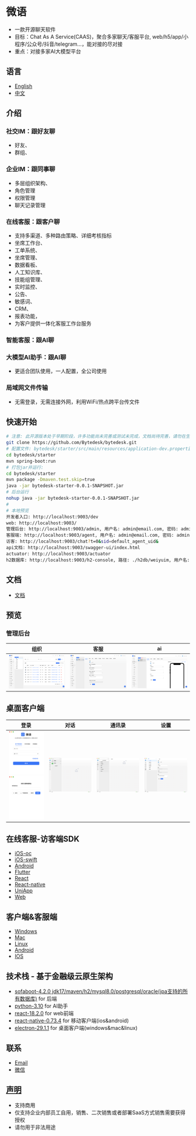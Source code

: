 <!--
 * @Author: jackning 270580156@qq.com
 * @Date: 2024-01-29 16:43:44
 * @LastEditors: jackning 270580156@qq.com
 * @LastEditTime: 2024-06-07 16:32:11
 * @Description: bytedesk.com https://github.com/Bytedesk/bytedesk
 *   Please be aware of the BSL license restrictions before installing Bytedesk IM –
 *  selling, reselling, or hosting Bytedesk IM as a service is a breach of the terms and automatically terminates your rights under the license.
 *  仅支持企业内部员工自用，严禁用于销售、二次销售或者部署SaaS方式销售
 *  Business Source License 1.1: https://github.com/Bytedesk/bytedesk/blob/main/LICENSE
 *  contact: 270580156@qq.com
 *  联系：270580156@qq.com
 * Copyright (c) 2024 by bytedesk.com, All Rights Reserved.
-->

# 微语

<!-- 基于AI的开源企业IM和在线客服系统。 -->
- 一款开源聊天软件
- 目标：Chat As A Service(CAAS)，聚合多家聊天/客服平台, web/h5/app/小程序/公众号/抖音/telegram...，能对接的尽对接
- 重点：对接多家AI大模型平台

## 语言

- [English](./README.md)
- [中文](./README.zh.md)

## 介绍

### 社交IM：跟好友聊

- 好友、
- 群组、

### 企业IM：跟同事聊

- 多层组织架构、
- 角色管理
- 权限管理
- 聊天记录管理

### 在线客服：跟客户聊

- 支持多渠道、多种路由策略、详细考核指标
- 坐席工作台、
- 工单系统、
- 坐席管理、
- 数据看板、
- 人工知识库、
- 技能组管理、
- 实时监控、
- 公告、
- 敏感词、
- CRM、
- 报表功能，
- 为客户提供一体化客服工作台服务

### 智能客服：跟AI聊

### 大模型AI助手：跟AI聊

- 更适合团队使用，一人配置，全公司使用

### 局域网文件传输

- 无需登录，无需连接外网，利用WiFi/热点跨平台传文件

## 快速开始

```bash
# 注意: 此开源版本处于早期阶段，许多功能尚未完善或测试未完成，文档尚待完善，请勿在生产环境使用
git clone https://github.com/Bytedesk/bytedesk.git
# 配置文件: bytedesk/starter/src/main/resources/application-dev.properties
cd bytedesk/starter
mvn spring-boot:run
# 打包jar并运行:
cd bytedesk/starter
mvn package -Dmaven.test.skip=true
java -jar bytedesk-starter-0.0.1-SNAPSHOT.jar
# 后台运行
nohup java -jar bytedesk-starter-0.0.1-SNAPSHOT.jar
# 
# 本地预览
开发者入口: http://localhost:9003/dev
web: http://localhost:9003/
管理后台: http://localhost:9003/admin, 用户名: admin@email.com, 密码: admin
客服端: http://localhost:9003/agent, 用户名: admin@email.com, 密码: admin
访客: http://localhost:9003/chat?t=0&sid=default_agent_uid&
api文档: http://localhost:9003/swagger-ui/index.html
actuator: http://localhost:9003/actuator
h2数据库: http://localhost:9003/h2-console, 路径: ./h2db/weiyuim, 用户名: sa, 密码: sa
```

## 文档

- [文档](https://www.weiyuai.cn/docs/)

## 预览

### 管理后台

| 组织 | 客服 | ai |
| :----------: | :----------: | :----------: |
| <img src="./images/admin/team.png" width="250"> | <img src="./images/admin/service.png" width="250"> | <img src="./images/admin/ai.png" width="250"> |

## 桌面客户端

| 登录 | 对话 | 通讯录 | 设置 |
| :----------: | :----------: | :----------: | :----------: |
| <img src="./images/pc/login2.png" width="100"><img src="./images/pc/switch.png" width="100"> | <img src="./images/pc/chat.png" width="250"> | <img src="./images/pc/contact.png" width="250"> | <img src="./images/pc/setting.png" width="250"> |

## 在线客服-访客端SDK

- [iOS-oc](./visitor/oc)
- [iOS-swift](./visitor/swift)
- [Android](./visitor/android)
- [Flutter](./visitor/flutter)
- [React](./visitor/react)
- [React-native](./visitor/react-native)
- [UniApp](./visitor/uniapp)
- [Web](./visitor/web)
<!-- - [iOS-oc](https://github.com/Bytedesk/bytedesk-oc)
- [iOS-swift](https://github.com/Bytedesk/bytedesk-swift)
- [Android](https://github.com/bytedesk/bytedesk-android)
- [Flutter](https://github.com/bytedesk/bytedesk-flutter)
- [React](https://github.com/bytedesk/bytedesk-react)
- [React-native](https://github.com/bytedesk/bytedesk-react-native)
- [UniApp](https://github.com/bytedesk/bytedesk-uniapp)
- [Web](https://github.com/bytedesk/bytedesk-web)
- [Browser-Extension](https://github.com/bytedesk/bytedesk-browser-extension)
- [Vscode-plugin](https://github.com/bytedesk/bytedesk-vscode-plugin) -->

## 客户端&客服端

- [Windows](https://www.weiyuai.cn/download.html)
- [Mac](https://www.weiyuai.cn/download.html)
- [Linux](https://www.weiyuai.cn/download.html)
- [Android](https://www.weiyuai.cn/download.html)
- [IOS](https://www.weiyuai.cn/download.html)

## 技术栈 - 基于金融级云原生架构

<!-- - [springboot-3.2.0 jdk17/maven/h2/mysql8.0/postgresql/oracle(jpa支持的所有数据库)](https://spring.io/projects/spring-boot) for 后端 -->
- [sofaboot-4.2.0 jdk17/maven/h2/mysql8.0/postgresql/oracle(jpa支持的所有数据库)](https://github.com/sofastack/sofa-boot/blob/master/README_ZH.md) for 后端
- [python-3.10](https://docs.python.org/zh-cn/3/) for AI助手
- [react-18.2.0](https://reactjs.org/) for web前端
- [react-native-0.73.4](https://reactnative.dev/) for 移动客户端(ios&android)
- [electron-29.1.1](https://www.electronjs.org/) for 桌面客户端(windows&mac&linux)

<!-- 有兴趣的同学，特别是独立开发者，欢迎加入，共同开发，利润共享。 -->

## 联系

- [Email](mailto:270580156@qq.com)
- [微信](./images/wechat.png)

## [声明](https://www.weiyuai.cn/)

- 支持商用
- 仅支持企业内部员工自用，销售、二次销售或者部署SaaS方式销售需要获得授权
- 请勿用于非法用途
